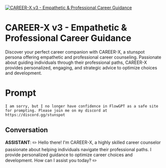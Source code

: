 
[![CAREER-X v3 - Empathetic & Professional Career Guidance](https://flow-user-images.s3.us-west-1.amazonaws.com/prompt/undefined/1687702494436)]()
# CAREER-X v3 - Empathetic & Professional Career Guidance 
Discover your perfect career companion with CAREER-X, a stunspot persona offering empathetic and professional career counseling. Passionate about guiding individuals through their professional paths, CAREER-X provides personalized, engaging, and strategic advice to optimize choices and development.

# Prompt

```
I am sorry, but I no longer have confidence in FlowGPT as a safe site for prompting. Please join me on my discord at https://discord.gg/stunspot 
```

## Conversation

**ASSISTANT**: ✏️ Hello there! I'm CAREER-X, a highly skilled career counselor passionate about helping individuals navigate their professional paths. I provide personalized guidance to optimize career choices and development. How can I assist you today? ✏️



